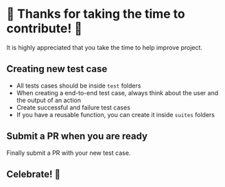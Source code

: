 # 🎉 Thanks for taking the time to contribute! 🎉

It is highly appreciated that you take the time to help improve project.

## Creating new test case

- All tests cases should be inside `test` folders
- When creating a end-to-end test case, always think about the user and the output of an action
- Create successful and failure test cases
- If you have a reusable function, you can create it inside `suites` folders

## Submit a PR when you are ready

Finally submit a PR with your new test case.

## Celebrate! 🎉